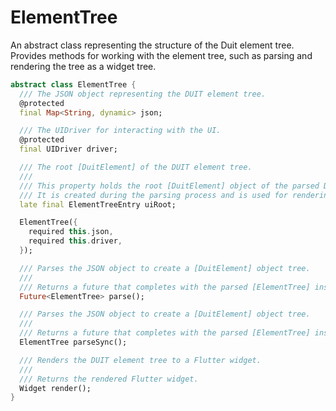 # ElementTree

An abstract class representing the structure of the Duit element tree. Provides methods for working with the element tree, such as parsing and rendering the tree as a widget tree.

```dart
abstract class ElementTree {
  /// The JSON object representing the DUIT element tree.
  @protected
  final Map<String, dynamic> json;

  /// The UIDriver for interacting with the UI.
  @protected
  final UIDriver driver;

  /// The root [DuitElement] of the DUIT element tree.
  ///
  /// This property holds the root [DuitElement] object of the parsed DUIT element tree.
  /// It is created during the parsing process and is used for rendering the DUIT element tree to a Flutter widget.
  late final ElementTreeEntry uiRoot;

  ElementTree({
    required this.json,
    required this.driver,
  });

  /// Parses the JSON object to create a [DuitElement] object tree.
  ///
  /// Returns a future that completes with the parsed [ElementTree] instance.
  Future<ElementTree> parse();

  /// Parses the JSON object to create a [DuitElement] object tree.
  ///
  /// Returns a future that completes with the parsed [ElementTree] instance.
  ElementTree parseSync();

  /// Renders the DUIT element tree to a Flutter widget.
  ///
  /// Returns the rendered Flutter widget.
  Widget render();
}
```

